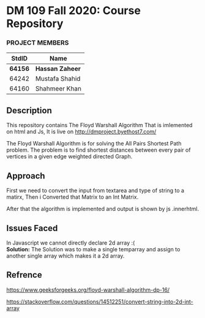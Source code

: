 # DM 109 Fall 2020: Course Repository #
### PROJECT MEMBERS ###
StdID | Name
------------ | -------------
**64156** | **Hassan Zaheer** <!--this is the group leader in bold-->
64242 | Mustafa Shahid
64160 | Shahmeer Khan
<!-- Replace name and student ids with acutally group member names and ids-->

## Description ##
This repository contains The Floyd Warshall Algorithm That is imlemented on html and Js, It is live on
http://dmproject.byethost7.com/

The Floyd Warshall Algorithm is for solving the All Pairs Shortest Path problem. 
The problem is to find shortest distances between every pair of vertices in a given edge weighted directed Graph.

## Approach ##
First we need to convert the input from textarea and type of string to a matirx, Then i Converted that Matrix to an Int Matrix.

After that the algorithm is implemented and output is shown by js .innerhtml.

## Issues Faced ##
In Javascript we cannot directly declare 2d array :(  
**Solution:**
The Solution was to make a single temparray and assign to another single array which makes it a 2d array.

## Refrence ##
https://www.geeksforgeeks.org/floyd-warshall-algorithm-dp-16/

https://stackoverflow.com/questions/14512251/convert-string-into-2d-int-array
